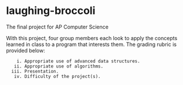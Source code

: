 # laughing-broccoli
The final project for AP Computer Science

With this project, four group members each look to apply the concepts learned in class to a program that interests them.
The grading rubric is provided below:

        i. Appropriate use of advanced data structures.
       ii. Appropriate use of algorithms.
      iii. Presentation.
       iv. Difficulty of the project(s).
